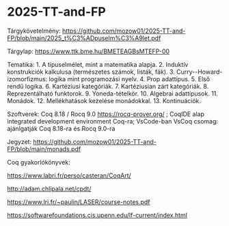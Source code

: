 # 2025-TT-and-FP

Tárgykövetelmény: https://github.com/mozow01/2025-TT-and-FP/blob/main/2025_t%C3%ADpuselm%C3%A9let.pdf

Tárgylap: https://www.ttk.bme.hu/BMETEAGBsMTEFP-00

Tematika: 1. A típuselmélet, mint a matematika alapja. 2. Induktív konstrukciók kalkulusa (természetes számok, listák, fák). 3. Curry--Howard-izomorfizmus: logika mint programozási nyelv. 4. Prop adattípus. 5. Első rendű logika. 6. Kartéziusi kategóriák. 7. Kartéziusian zárt kategóriák. 8. Reprezentálható funktorok. 9. Yoneda-tételkör. 10. Algebrai adattípusok. 11. Monádok. 12. Mellékhatások kezelése monádokkal. 13. Kontinuációk. 

Szoftverek: Coq 8.18 / Rocq 9.0 https://rocq-prover.org/ ; CoqIDE alap integrated development environment Coq-ra; VsCode-ban VsCoq csomag: ajánlgatják Coq 8.18-ra és Rocq 9.0-ra

Jegyzet: https://github.com/mozow01/2025-TT-and-FP/blob/main/monads.pdf

Coq gyakorlókönyvek:

https://www.labri.fr/perso/casteran/CoqArt/

http://adam.chlipala.net/cpdt/

https://www.lri.fr/~paulin/LASER/course-notes.pdf

https://softwarefoundations.cis.upenn.edu/lf-current/index.html



